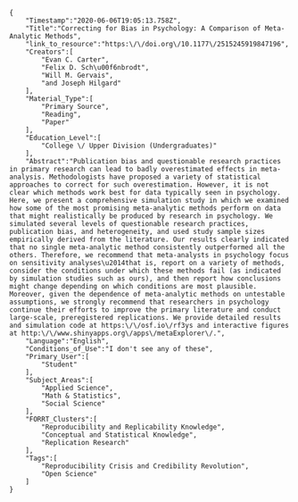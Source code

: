 
    {
        "Timestamp":"2020-06-06T19:05:13.758Z",
        "Title":"Correcting for Bias in Psychology: A Comparison of Meta-Analytic Methods",
        "link_to_resource":"https:\/\/doi.org\/10.1177\/2515245919847196",
        "Creators":[
            "Evan C. Carter",
            "Felix D. Sch\u00f6nbrodt",
            "Will M. Gervais",
            "and Joseph Hilgard"
        ],
        "Material_Type":[
            "Primary Source",
            "Reading",
            "Paper"
        ],
        "Education_Level":[
            "College \/ Upper Division (Undergraduates)"
        ],
        "Abstract":"Publication bias and questionable research practices in primary research can lead to badly overestimated effects in meta-analysis. Methodologists have proposed a variety of statistical approaches to correct for such overestimation. However, it is not clear which methods work best for data typically seen in psychology. Here, we present a comprehensive simulation study in which we examined how some of the most promising meta-analytic methods perform on data that might realistically be produced by research in psychology. We simulated several levels of questionable research practices, publication bias, and heterogeneity, and used study sample sizes empirically derived from the literature. Our results clearly indicated that no single meta-analytic method consistently outperformed all the others. Therefore, we recommend that meta-analysts in psychology focus on sensitivity analyses\u2014that is, report on a variety of methods, consider the conditions under which these methods fail (as indicated by simulation studies such as ours), and then report how conclusions might change depending on which conditions are most plausible. Moreover, given the dependence of meta-analytic methods on untestable assumptions, we strongly recommend that researchers in psychology continue their efforts to improve the primary literature and conduct large-scale, preregistered replications. We provide detailed results and simulation code at https:\/\/osf.io\/rf3ys and interactive figures at http:\/\/www.shinyapps.org\/apps\/metaExplorer\/.",
        "Language":"English",
        "Conditions_of_Use":"I don't see any of these",
        "Primary_User":[
            "Student"
        ],
        "Subject_Areas":[
            "Applied Science",
            "Math & Statistics",
            "Social Science"
        ],
        "FORRT_Clusters":[
            "Reproducibility and Replicability Knowledge",
            "Conceptual and Statistical Knowledge",
            "Replication Research"
        ],
        "Tags":[
            "Reproducibility Crisis and Credibility Revolution",
            "Open Science"
        ]
    }
